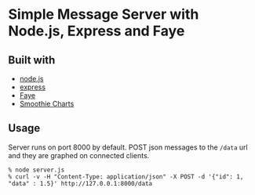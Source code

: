 # Simple Message Server with Node.js, Express and Faye

## Built with

* [node.js](http://nodejs.org/)
* [express](http://expressjs.com/)
* [Faye](http://faye.jcoglan.com/)
* [Smoothie Charts](http://smoothiecharts.org/)

## Usage

Server runs on port 8000 by default.
POST json messages to the `/data` url and they are graphed on connected clients.

    % node server.js
    % curl -v -H "Content-Type: application/json" -X POST -d '{"id": 1, "data" : 1.5}' http://127.0.0.1:8000/data
